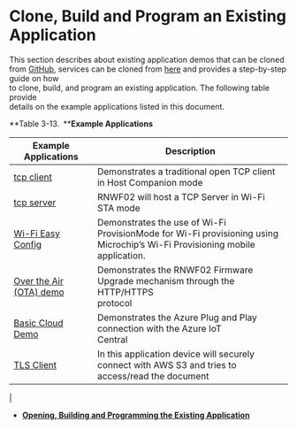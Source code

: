 # Clone, Build and Program an Existing Application

This section describes about existing application demos that can be cloned from [GitHub](https://github.com/Microchip-MPLAB-Harmony/wireless_apps_rnwf/), services can be cloned from [here](https://bitbucket.microchip.com/projects/MH3/repos/wireless_system_rnwf/browse) and provides a step-by-step guide on how<br /> to clone, build, and program an existing application. The following table provide<br /> details on the example applications listed in this document.

**Table 3-13. ****Example Applications**

|Example Applications|Description|
|--------------------|-----------|
|[tcp client](https://github.com/Microchip-MPLAB-Harmony/wireless_apps_rnwf/tree/master/apps/tcp_client)|Demonstrates a traditional open TCP client in Host Companion mode|
|[tcp server](https://github.com/Microchip-MPLAB-Harmony/wireless_apps_rnwf/tree/master/apps/tcp_server)|RNWF02 will host a TCP Server in Wi-Fi STA mode|
|[Wi-Fi Easy Config](https://github.com/Microchip-MPLAB-Harmony/wireless_apps_rnwf/tree/master/apps/Wi-Fi_easy_config)|Demonstrates the use of Wi-Fi ProvisionMode for Wi-Fi provisioning using<br /> Microchip’s Wi-Fi Provisioning mobile application.|
|[Over the Air \(OTA\) demo](https://github.com/Microchip-MPLAB-Harmony/wireless_apps_rnwf/tree/master/apps/ota_demo)|Demonstrates the RNWF02 Firmware Upgrade mechanism through the HTTP/HTTPS<br /> protocol|
|[Basic Cloud Demo](https://github.com/Microchip-MPLAB-Harmony/wireless_apps_rnwf/tree/master/apps/basic_cloud_demo)|Demonstrates the Azure Plug and Play connection with the Azure IoT<br /> Central|
|[TLS Client](https://github.com/Microchip-MPLAB-Harmony/wireless_apps_rnwf/tree/master/apps/tls_client)|In this application device will securely connect with AWS S3 and tries to<br /> access/read the document
|

-   **[Opening, Building and Programming the Existing Application](GUID-671CCA8C-64AE-4EA1-B144-D46A6FEE76FF.md)**  



